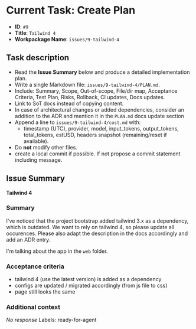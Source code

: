 # Current Task: Create Plan

- **ID**: `#9`
- **Title**: `Tailwind 4`
- **Workpackage Name**: `issues/9-tailwind-4`

## Task description

- Read the **Issue Summary** below and produce a detailed implementation plan.
- Write a single Markdown file: `issues/9-tailwind-4/PLAN.md`.
- Include: Summary, Scope, Out-of-scope, File/dir map, Acceptance Criteria, Test Plan, Risks, Rollback, CI updates, Docs updates.
- Link to SoT docs instead of copying content.
- In case of architectural changes or added dependencies, consider an addition to the ADR and mention it in the `PLAN.md` docs update section
- Append a line to `issues/9-tailwind-4/cost.md` with:
  - timestamp (UTC), provider, model, input_tokens, output_tokens, total_tokens, estUSD, headers snapshot (remaining/reset if available).
- Do **not** modify other files.
- create a local commit if possible. If not propose a commit statement including message.

## Issue Summary

__Tailwind 4__

### Summary

I&#39;ve noticed that the project bootstrap added tailwind 3.x as a dependency, which is outdated.
We want to rely on tailwind 4, so please update all occurences. Please also adapt the description in the docs accordingly and add an ADR entry.

I&#39;m talking about the app in the `web` folder.

### Acceptance criteria

- tailwind 4 (use the latest version) is added as a dependency
- configs are updated / migrated accordingly (from js file to css)
- page still looks the same

### Additional context

_No response_
Labels: ready-for-agent


